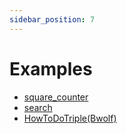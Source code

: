 ```yaml
---
sidebar_position: 7
---
```


# Examples

- [square_counter](./square_counter/)
- [search](./search/)
- [HowToDoTriple(Bwolf)](https://github.com/Bwolfs2/HowToDoTriple)
